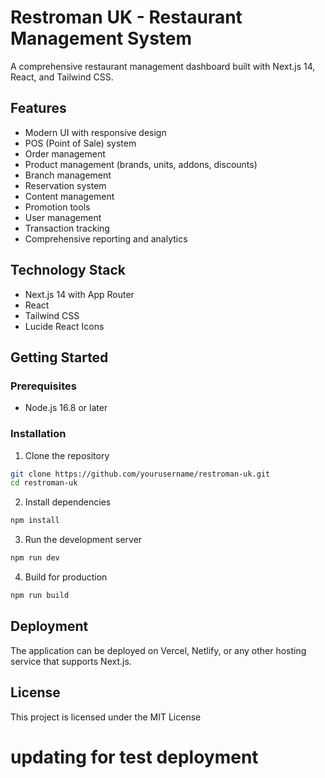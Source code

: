 # Restroman UK - Restaurant Management System

A comprehensive restaurant management dashboard built with Next.js 14, React, and Tailwind CSS.

## Features

- Modern UI with responsive design
- POS (Point of Sale) system
- Order management
- Product management (brands, units, addons, discounts)
- Branch management
- Reservation system
- Content management
- Promotion tools
- User management
- Transaction tracking
- Comprehensive reporting and analytics

## Technology Stack

- Next.js 14 with App Router
- React
- Tailwind CSS
- Lucide React Icons

## Getting Started

### Prerequisites

- Node.js 16.8 or later

### Installation

1. Clone the repository
```bash
git clone https://github.com/yourusername/restroman-uk.git
cd restroman-uk
```

2. Install dependencies
```bash
npm install
```

3. Run the development server
```bash
npm run dev
```

4. Build for production
```bash
npm run build
```

## Deployment

The application can be deployed on Vercel, Netlify, or any other hosting service that supports Next.js.

## License

This project is licensed under the MIT License 

# updating for test deployment